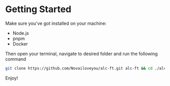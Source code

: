 # Getting Started

Make sure you've got installed on your machine:

- Node.js
- pnpm
- Docker

Then open your terminal, navigate to desired folder and run the following command

```bash
git clone https://github.com/Novailoveyou/alc-ft.git alc-ft && cd ./alc-ft/innovapure.tube && pnpm run dev
```

Enjoy!
